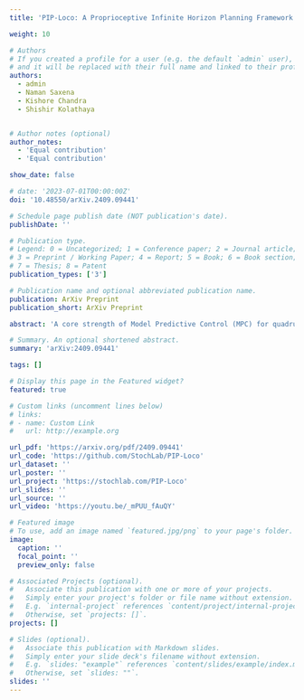 ```yaml
---
title: 'PIP-Loco: A Proprioceptive Infinite Horizon Planning Framework for Quadrupedal Robot Locomotion'

weight: 10

# Authors
# If you created a profile for a user (e.g. the default `admin` user), write the username (folder name) here
# and it will be replaced with their full name and linked to their profile.
authors:
  - admin
  - Naman Saxena
  - Kishore Chandra
  - Shishir Kolathaya 


# Author notes (optional)
author_notes:
  - 'Equal contribution'
  - 'Equal contribution'

show_date: false

# date: '2023-07-01T00:00:00Z'
doi: '10.48550/arXiv.2409.09441'

# Schedule page publish date (NOT publication's date).
publishDate: ''

# Publication type.
# Legend: 0 = Uncategorized; 1 = Conference paper; 2 = Journal article;
# 3 = Preprint / Working Paper; 4 = Report; 5 = Book; 6 = Book section;
# 7 = Thesis; 8 = Patent
publication_types: ['3']

# Publication name and optional abbreviated publication name.
publication: ArXiv Preprint
publication_short: ArXiv Preprint

abstract: 'A core strength of Model Predictive Control (MPC) for quadrupedal locomotion has been its ability to enforce constraints and provide interpretability of the sequence of commands over the horizon. However, despite being able to plan, MPC struggles to scale with task complexity, often failing to achieve robust behavior on rapidly changing surfaces. On the other hand, model-free Reinforcement Learning (RL) methods have outperformed MPC on multiple terrains, showing emergent motions but inherently lack any ability to handle constraints or perform planning. To address these limitations, we propose a framework that integrates proprioceptive planning with RL, allowing for agile and safe locomotion behaviors through the horizon. Inspired by MPC, we incorporate an internal model that includes a velocity estimator and a Dreamer module. During training, the framework learns an expert policy and an internal model that are co-dependent, facilitating exploration for improved locomotion behaviors. During deployment, the Dreamer module solves an infinite-horizon MPC problem, adapting actions and velocity commands to respect the constraints. We validate the robustness of our training framework through ablation studies on internal model components and demonstrate improved robustness to training noise. Finally, we evaluate our approach across multi-terrain scenarios in both simulation and hardware.'

# Summary. An optional shortened abstract.
summary: 'arXiv:2409.09441'

tags: []

# Display this page in the Featured widget?
featured: true

# Custom links (uncomment lines below)
# links:
# - name: Custom Link
#   url: http://example.org

url_pdf: 'https://arxiv.org/pdf/2409.09441'
url_code: 'https://github.com/StochLab/PIP-Loco'
url_dataset: ''
url_poster: ''
url_project: 'https://stochlab.com/PIP-Loco'
url_slides: ''
url_source: ''
url_video: 'https://youtu.be/_mPUU_fAuQY'

# Featured image
# To use, add an image named `featured.jpg/png` to your page's folder.
image:
  caption: ''
  focal_point: ''
  preview_only: false

# Associated Projects (optional).
#   Associate this publication with one or more of your projects.
#   Simply enter your project's folder or file name without extension.
#   E.g. `internal-project` references `content/project/internal-project/index.md`.
#   Otherwise, set `projects: []`.
projects: []

# Slides (optional).
#   Associate this publication with Markdown slides.
#   Simply enter your slide deck's filename without extension.
#   E.g. `slides: "example"` references `content/slides/example/index.md`.
#   Otherwise, set `slides: ""`.
slides: ''
---
```


<!-- empty -->